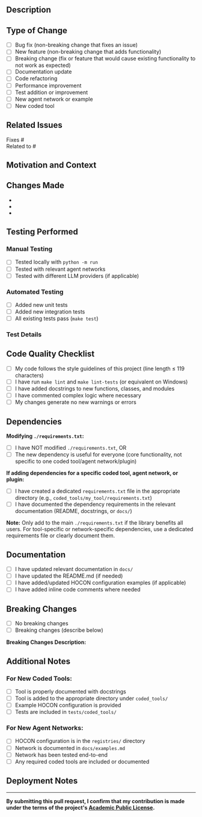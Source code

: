 ## Description

<!-- Provide a clear and concise description of your changes -->

## Type of Change

<!-- Please delete options that are not relevant and check the box that applies -->

- [ ] Bug fix (non-breaking change that fixes an issue)
- [ ] New feature (non-breaking change that adds functionality)
- [ ] Breaking change (fix or feature that would cause existing functionality to not work as expected)
- [ ] Documentation update
- [ ] Code refactoring
- [ ] Performance improvement
- [ ] Test addition or improvement
- [ ] New agent network or example
- [ ] New coded tool

## Related Issues

<!-- Link to related issues using #issue_number or "Fixes #issue_number" if this PR closes an issue -->

Fixes #  
Related to #  

## Motivation and Context

<!-- Why is this change required? What problem does it solve? -->

## Changes Made

<!-- Provide a detailed list of changes made in this PR -->

-
-
-

## Testing Performed

<!-- Describe the testing you performed to verify your changes -->

### Manual Testing
- [ ] Tested locally with `python -m run`
- [ ] Tested with relevant agent networks
- [ ] Tested with different LLM providers (if applicable)

### Automated Testing
- [ ] Added new unit tests
- [ ] Added new integration tests
- [ ] All existing tests pass (`make test`)

### Test Details
<!-- Provide specific details about how you tested your changes -->



## Code Quality Checklist

- [ ] My code follows the style guidelines of this project (line length ≤ 119 characters)
- [ ] I have run `make lint` and `make lint-tests` (or equivalent on Windows)
- [ ] I have added docstrings to new functions, classes, and modules
- [ ] I have commented complex logic where necessary
- [ ] My changes generate no new warnings or errors

## Dependencies

<!-- IMPORTANT: Read this section carefully if you're adding new dependencies -->

**Modifying `./requirements.txt`:**
- [ ] I have NOT modified `./requirements.txt`, OR
- [ ] The new dependency is useful for everyone (core functionality, not specific to one coded tool/agent network/plugin)

**If adding dependencies for a specific coded tool, agent network, or plugin:**
- [ ] I have created a dedicated `requirements.txt` file in the appropriate directory (e.g., `coded_tools/my_tool/requirements.txt`)
- [ ] I have documented the dependency requirements in the relevant documentation (README, docstrings, or `docs/`)

**Note:** Only add to the main `./requirements.txt` if the library benefits all users. For tool-specific or network-specific dependencies, use a dedicated requirements file or clearly document them.

## Documentation

- [ ] I have updated relevant documentation in `docs/`
- [ ] I have updated the README.md (if needed)
- [ ] I have added/updated HOCON configuration examples (if applicable)
- [ ] I have added inline code comments where needed

## Breaking Changes

<!-- If this PR introduces breaking changes, describe them here and provide migration guidance -->

- [ ] No breaking changes
- [ ] Breaking changes (describe below)

**Breaking Changes Description:**


## Additional Notes

<!-- Add any other context, screenshots, or information about the PR here -->

### For New Coded Tools:
<!-- If you're adding a new coded tool, please answer these questions -->
- [ ] Tool is properly documented with docstrings
- [ ] Tool is added to the appropriate directory under `coded_tools/`
- [ ] Example HOCON configuration is provided
- [ ] Tests are included in `tests/coded_tools/`

### For New Agent Networks:
<!-- If you're adding a new agent network, please answer these questions -->
- [ ] HOCON configuration is in the `registries/` directory
- [ ] Network is documented in `docs/examples.md`
- [ ] Network has been tested end-to-end
- [ ] Any required coded tools are included or documented

## Deployment Notes

<!-- Any special considerations for deployment? Dependencies? Environment variables? -->



---

**By submitting this pull request, I confirm that my contribution is made under the terms of the project's [Academic Public License](../LICENSE.txt).**
